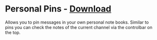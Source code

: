 # Personal Pins - [Download](https://raw.githubusercontent.com/mwittrien/BetterDiscordAddons/master/Plugins/PersonalPins/PersonalPins.plugin.js)

Allows you to pin messages in your own personal note books. Similar to pins you can check the notes of the current channel via the controlbar on the top.
